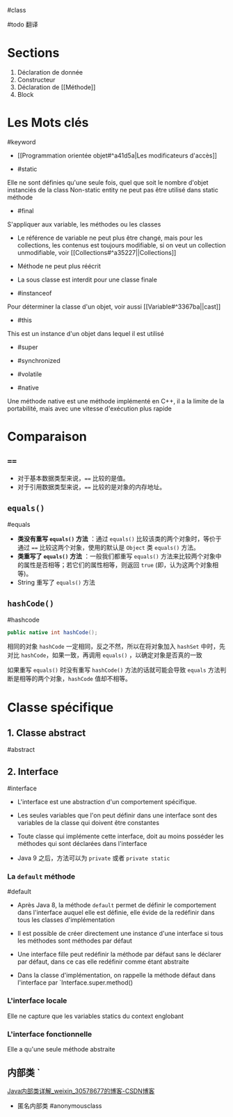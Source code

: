 #class 

#todo 翻译

# Sections

1. Déclaration de donnée
2. Constructeur
3. Déclaration de [[Méthode]] 
4. Block

# Les Mots clés
#keyword

- [[Programmation orientée objet#^a41d5a|Les modificateurs d'accès]] 

- #static 

Elle ne sont définies qu'une seule fois, quel que soit le nombre d'objet instanciés de la class Non-static entity ne peut pas être utilisé dans static méthode

- #final

S'appliquer aux variable, les méthodes ou les classes
- Le référence de variable ne peut plus être changé, mais pour les collections, les contenus est toujours modifiable, si on veut un collection unmodifiable, voir [[Collections#^a35227||Collections]]
- Méthode ne peut plus réécrit
- La sous classe est interdit pour une classe finale

- #instanceof 

Pour déterminer la classe d'un objet, voir aussi [[Variable#^3367ba||cast]] 

- #this 

This est un instance d'un objet dans lequel il est utilisé
	
- #super

- #synchronized 

- #volatile 

- #native

Une méthode native est une méthode implémenté en C++, il a la limite de la portabilité, mais avec une vitesse d'exécution plus rapide 

# Comparaison

## `==`

- 对于基本数据类型来说，`==` 比较的是值。
- 对于引用数据类型来说，`==` 比较的是对象的内存地址。

## `equals()` 
#equals 

- **类没有重写 `equals()` 方法** ：通过 `equals()` 比较该类的两个对象时，等价于通过 `==` 比较这两个对象，使用的默认是 `Object` 类 `equals()` 方法。
- **类重写了 `equals()` 方法** ：一般我们都重写 `equals()` 方法来比较两个对象中的属性是否相等；若它们的属性相等，则返回 `true` (即，认为这两个对象相等)。
- String 重写了 `equals()` 方法

## `hashCode()`
#hashcode

``` Java
public native int hashCode();
```

相同的对象 `hashCode` 一定相同，反之不然，所以在将对象加入 `hashSet` 中时，先对比 `hashCode`，如果一致，再调用 `equals()` ，以确定对象是否真的一致

如果重写 `equals()` 时没有重写 `hashCode()` 方法的话就可能会导致 `equals` 方法判断是相等的两个对象，`hashCode` 值却不相等。

# Classe spécifique

## 1. Classe abstract 
#abstract 

## 2. Interface 
#interface 

- L'interface est une abstraction d'un comportement spécifique.
- Les seules variables que l'on peut définir dans une interface sont des variables de la classe qui doivent être constantes 
- Toute classe qui implémente cette interface, doit au moins posséder les méthodes qui sont déclarées dans l'interface

- Java 9 之后，方法可以为 `private` 或者 `private static`

### La `default` méthode
#default

- Après Java 8, la méthode `default` permet de définir le comportement dans l'interface auquel elle est définie, elle évide de la redéfinir dans tous les classes d'implémentation 

- Il est possible de créer directement une instance d'une interface si tous les méthodes sont méthodes par défaut
- Une interface fille peut redéfinir la méthode par défaut sans le déclarer par défaut, dans ce cas elle redéfinir comme étant abstraite

- Dans la classe d'implémentation, on rappelle la méthode défaut dans l'interface par `Interface.super.method()

### L'interface locale

Elle ne capture que les variables statics du context englobant

### L'interface fonctionnelle

Elle a qu'une seule méthode abstraite

## 内部类 `

[Java内部类详解_weixin_30578677的博客-CSDN博客](https://blog.csdn.net/weixin_30578677/article/details/99659725?spm=1001.2101.3001.6650.1&utm_medium=distribute.pc_relevant.none-task-blog-2%7Edefault%7EBlogCommendFromBaidu%7ERate-1-99659725-blog-78625320.235%5Ev38%5Epc_relevant_sort&depth_1-utm_source=distribute.pc_relevant.none-task-blog-2%7Edefault%7EBlogCommendFromBaidu%7ERate-1-99659725-blog-78625320.235%5Ev38%5Epc_relevant_sort&utm_relevant_index=2)

- 匿名内部类 #anonymousclass 

